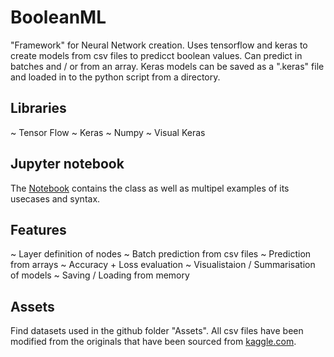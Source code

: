 # BooleanML
"Framework" for Neural Network creation. Uses tensorflow and keras to create models from csv files to predicct boolean values. Can predict in batches and / or from an array.
Keras models can be saved as a ".keras" file and loaded in to the python script from a directory.

## Libraries
~ Tensor Flow
~ Keras
~ Numpy
~ Visual Keras

## Jupyter notebook
The [Notebook](https://colab.research.google.com/drive/1lFzAbOw6OzgRXSwdk1J8qHN-xXPFKV4m?usp=sharing) contains the class as well as multipel examples of its usecases and syntax.

## Features
~ Layer definition of nodes
~ Batch prediction from csv files
~ Prediction from arrays
~ Accuracy + Loss evaluation
~ Visualistaion / Summarisation of models
~ Saving / Loading from memory

## Assets
Find datasets used in the github folder "Assets". All csv files have been modified from the originals that have been sourced from [kaggle.com](https://www.kaggle.com/).
